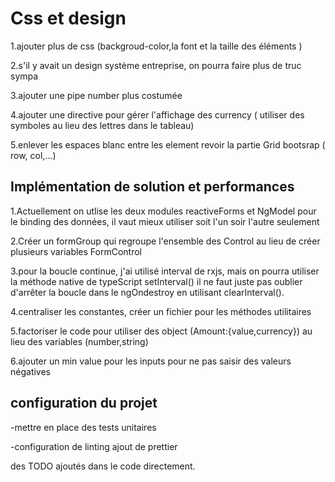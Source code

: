 # Css et design

1.ajouter plus de css (backgroud-color,la font et la taille des éléments )

2.s'il y avait un design système entreprise, on pourra faire plus de truc sympa

3.ajouter une pipe number plus costumée

4.ajouter une directive pour gérer l'affichage des currency ( utiliser des symboles au lieu des lettres dans le tableau)

5.enlever les espaces blanc entre les element revoir la partie Grid bootsrap ( row, col,...)

## Implémentation de solution et performances

1.Actuellement on utlise les deux modules reactiveForms et NgModel pour le binding des données, il vaut mieux utiliser soit l'un soir l'autre seulement

2.Créer un formGroup qui regroupe l'ensemble des Control au lieu de créer plusieurs variables FormControl

3.pour la boucle continue, j'ai utilisé interval de rxjs, mais on pourra utiliser la méthode native de typeScript setInterval() 
  il ne faut juste  pas oublier d'arrêter la boucle dans le ngOndestroy en utilisant clearInterval().
  
4.centraliser les constantes, créer un fichier pour les méthodes utilitaires

5.factoriser le code pour utiliser des object (Amount:{value,currency}) au lieu des variables (number,string) 

6.ajouter un min value pour les inputs pour ne pas saisir des valeurs négatives


## configuration du projet

-mettre en place des tests unitaires

-configuration de linting ajout de prettier


des TODO ajoutés dans le code directement.



